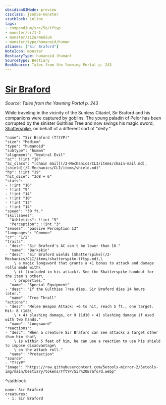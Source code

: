 ```yaml
---
obsidianUIMode: preview
cssclass: json5e-monster
statblock: inline
tags:
- compendium/src/5e/tftyp
- monster/cr/1-2
- monster/size/medium
- monster/type/humanoid/human
aliases: ["Sir Braford"]
NoteIcon: monster
BestiaryType: humanoid (human)
SourceType: Bestiary
BookSource: Tales from the Yawning Portal p. 243
---
```

# [Sir Braford](2-Mechanics\CLI\bestiary\npc/sir-braford-tftyp.md)
*Source: Tales from the Yawning Portal p. 243*  

While traveling in the vicinity of the Sunless Citadel, Sir Braford and his companions were captured by goblins. The young paladin of Pelor has been corrupted by the sinister Gulthias Tree and now swings his magic sword, [Shatterspike](/2-Mechanics/CLI/items/shatterspike-tftyp.md), on behalf of a different sort of "deity."

```statblock
"name": "Sir Braford (TftYP)"
"size": "Medium"
"type": "humanoid"
"subtype": "human"
"alignment": "Neutral Evil"
"ac": !!int "18"
"ac_class": "[chain mail](/2-Mechanics/CLI/items/chain-mail.md), [shield](/2-Mechanics/CLI/items/shield.md)"
"hp": !!int "19"
"hit_dice": "3d8 + 6"
"stats":
- !!int "16"
- !!int "9"
- !!int "14"
- !!int "10"
- !!int "13"
- !!int "14"
"speed": "30 ft."
"skillsaves":
  "Athletics": !!int "5"
  "Perception": !!int "3"
"senses": "passive Perception 13"
"languages": "Common"
"cr": "1/2"
"traits":
- "desc": "Sir Braford's AC can't be lower than 16."
  "name": "Barkskin"
- "desc": "Sir Braford wields [Shatterspike](/2-Mechanics/CLI/items/shatterspike-tftyp.md),\
    \ a magic longsword that grants a +1 bonus to attack and damage rolls made with\
    \ it (included in his attack). See the Shatterspike handout for the item's other\
    \ properties."
  "name": "Special Equipment"
- "desc": "If the Gulthias Tree dies, Sir Braford dies 24 hours later."
  "name": "Tree Thrall"
"actions":
- "desc": "Melee Weapon Attack: +6 to hit, reach 5 ft., one target. Hit: 8 (1d8\
    \ + 4) slashing damage, or 9 (1d10 + 4) slashing damage if used with two hands."
  "name": "Longsword"
"reactions":
- "desc": "When a creature Sir Braford can see attacks a target other than him that\
    \ is within 5 feet of him, he can use a reaction to use his shield to impose disadvantage\
    \ on the attack roll."
  "name": "Protection"
"source":
- "TftYP"
"image": "https://raw.githubusercontent.com/5etools-mirror-2/5etools-img/main/bestiary/tokens/TftYP/Sir%20Braford.webp"
```
^statblock

```encounter-table
name: Sir Braford
creatures:
 - 1: Sir Braford
```